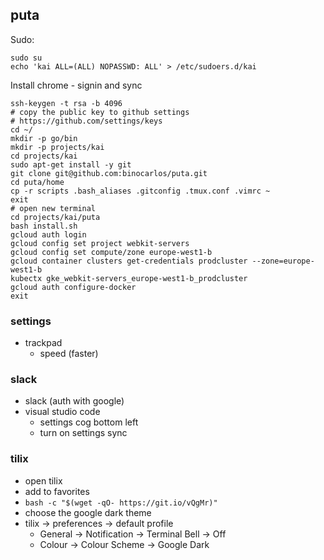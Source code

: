 ## puta

Sudo:

```
sudo su
echo 'kai ALL=(ALL) NOPASSWD: ALL' > /etc/sudoers.d/kai
```

Install chrome - signin and sync

```
ssh-keygen -t rsa -b 4096
# copy the public key to github settings
# https://github.com/settings/keys
cd ~/
mkdir -p go/bin
mkdir -p projects/kai
cd projects/kai
sudo apt-get install -y git
git clone git@github.com:binocarlos/puta.git
cd puta/home
cp -r scripts .bash_aliases .gitconfig .tmux.conf .vimrc ~
exit
# open new terminal
cd projects/kai/puta
bash install.sh
gcloud auth login
gcloud config set project webkit-servers
gcloud config set compute/zone europe-west1-b
gcloud container clusters get-credentials prodcluster --zone=europe-west1-b
kubectx gke_webkit-servers_europe-west1-b_prodcluster
gcloud auth configure-docker
exit
```

### settings

 * trackpad
   * speed (faster)

### slack

 * slack (auth with google)
 * visual studio code
   * settings cog bottom left
   * turn on settings sync

### tilix

 * open tilix
 * add to favorites
 * `bash -c "$(wget -qO- https://git.io/vQgMr)"`
 * choose the google dark theme
 * tilix -> preferences -> default profile
   * General -> Notification -> Terminal Bell -> Off
   * Colour -> Colour Scheme -> Google Dark

